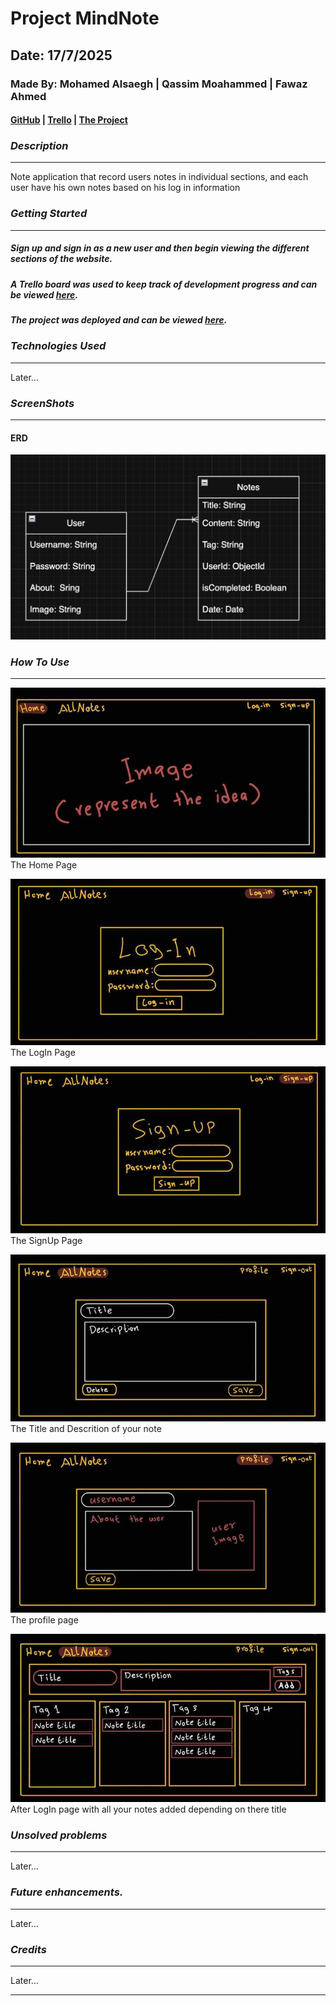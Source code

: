 # Project MindNote

## Date: 17/7/2025

### Made By: Mohamed Alsaegh | Qassim Moahammed | Fawaz Ahmed

#### [GitHub](https://github.com/MohamedAlsaegh/Note_Application) | [Trello](https://trello.com/b/EbSMXIDX/my-trello-board) | [The Project](...)

### **_Description_**

---

Note application that record users notes in individual sections, and each user have his own notes based on his log in information

### **_Getting Started_**

---

##### Sign up and sign in as a new user and then begin viewing the different sections of the website.

##### A Trello board was used to keep track of development progress and can be viewed [here](Uttps://trello.com/b/EbSMXIDX/my-trello-board).

##### The project was deployed and can be viewed [here](......).

### **_Technologies Used_**

---

Later...

### **_ScreenShots_**

---

#### ERD

![Smile](images/image.png)

### **_How To Use_**

---

![Smile](images/image-1.png)
The Home Page

![Smile](images/image-2.png)
The LogIn Page

![Smile](images/image-3.png)
The SignUp Page

![Smile](images/image-4.png)
The Title and Descrition of your note

![Smile](images/image-5.png)
The profile page

![Smile](images/image-6.png)
After LogIn page with all your notes added depending on there title

### **_Unsolved problems_**

---

Later...

### **_Future enhancements._**

---

Later...

### **_Credits_**

---

Later...

---
